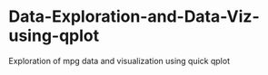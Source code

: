 # Data-Exploration-and-Data-Viz-using-qplot
Exploration of  mpg data and visualization using quick qplot
